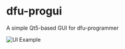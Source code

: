 # dfu-progui
A simple Qt5-based GUI for dfu-programmer

![UI Example](https://i.imgur.com/EYcz72E.png  "UI Example")
